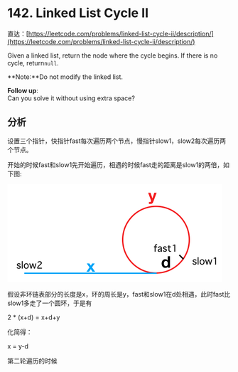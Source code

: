 # 142. Linked List Cycle II

直达：[https://leetcode.com/problems/linked-list-cycle-ii/description/](https://leetcode.com/problems/linked-list-cycle-ii/description/)

Given a linked list, return the node where the cycle begins. If there is no cycle, return`null`.

**Note:**Do not modify the linked list.

**Follow up**:  
Can you solve it without using extra space?

## 分析

设置三个指针，快指针fast每次遍历两个节点，慢指针slow1，slow2每次遍历两个节点。

开始的时候fast和slow1先开始遍历，相遇的时候fast走的距离是slow1的两倍，如下图:

![](/assets/Q142_1.png)

假设非环链表部分的长度是x，环的周长是y，fast和slow1在d处相遇，此时fast比slow1多走了一个圆环，于是有

2 \* \(x+d\) = x+d+y

化简得：

x = y-d

第二轮遍历的时候

